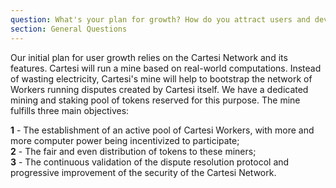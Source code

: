 ```yaml
---
question: What's your plan for growth? How do you attract users and developers?
section: General Questions
---
```


Our initial plan for user growth relies on the Cartesi Network and its features. Cartesi will run a mine based on real-world computations. Instead of wasting electricity, Cartesi's mine will help to bootstrap the network of Workers running disputes created by Cartesi itself. We have a dedicated mining and staking pool of tokens reserved for this purpose. The mine fulfills three main objectives:

**1** - The establishment of an active pool of Cartesi Workers, with more and more computer power being incentivized to participate;  
**2** - The fair and even distribution of tokens to these miners;   
**3** - The continuous validation of the dispute resolution protocol and progressive improvement of the security of the Cartesi Network.